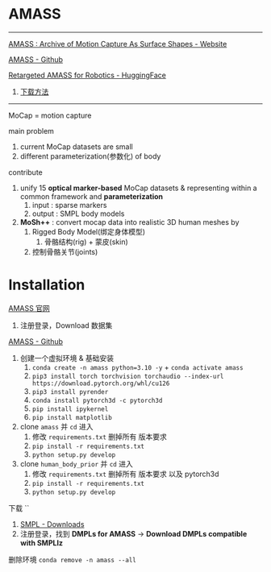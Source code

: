 # AMASS

---

[AMASS : Archive of Motion Capture As Surface Shapes - Website](https://amass.is.tue.mpg.de/)

[AMASS - Github](https://github.com/nghorbani/amass)

[Retargeted AMASS for Robotics - HuggingFace](https://huggingface.co/datasets/fleaven/Retargeted_AMASS_for_robotics)
1. [下载方法](../../../HuggingFace/HuggingFace.md)

---

MoCap = motion capture

main problem
1. current MoCap datasets are small
2. different parameterization(参数化) of body

contribute
1. unify 15 **optical marker-based** MoCap datasets & representing within a common framework and **parameterization**
   1. input : sparse markers
   2. output : SMPL body models
2. **MoSh++** : convert mocap data into realistic 3D human meshes by
   1. Rigged Body Model(绑定身体模型)
      1. 骨骼结构(rig) + 蒙皮(skin)
   2. 控制骨骼关节(joints)




# Installation

[AMASS 官网](https://amass.is.tue.mpg.de/index.html)
1. 注册登录，Download 数据集

[AMASS - Github](https://github.com/nghorbani/amass)
1. 创建一个虚拟环境 & 基础安装
   1. `conda create -n amass python=3.10 -y` + `conda activate amass`
   2. `pip3 install torch torchvision torchaudio --index-url https://download.pytorch.org/whl/cu126`
   3. `pip3 install pyrender`
   4. `conda install pytorch3d -c pytorch3d`
   5. `pip install ipykernel`
   6. `pip install matplotlib`
2. clone `amass` 并 `cd` 进入
   1. 修改 `requirements.txt` 删掉所有 版本要求
   2. `pip install -r requirements.txt`
   3. `python setup.py develop`
3. clone `human_body_prior` 并 `cd` 进入
   1. 修改 `requirements.txt` 删掉所有 版本要求 以及 pytorch3d
   2. `pip install -r requirements.txt`
   3. `python setup.py develop`


下载 ``
1. [SMPL - Downloads](https://smpl.is.tue.mpg.de/download.php)
2. 注册登录，找到 **DMPLs for AMASS** -> **Download DMPLs compatible with SMPLlz**





删除环境 `conda remove -n amass --all`



